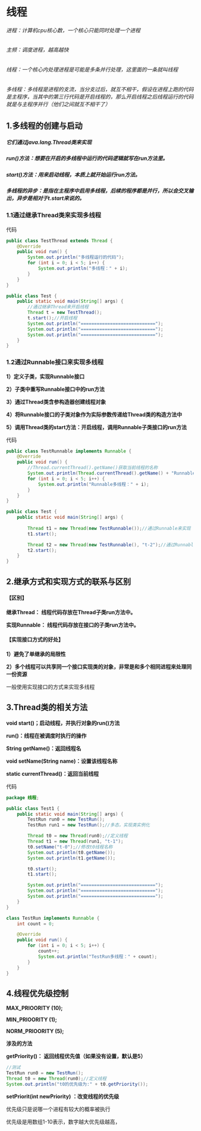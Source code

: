 # 线程

###### 进程：计算机cpu核心数，一个核心只能同时处理一个进程

###### 主频：调度进程，越高越快

###### 线程：一个核心内处理进程是可能是多条并行处理，这里面的一条就叫线程

###### 多线程：多线程是进程的支流，当分支过后，就互不相干，假设在进程上跑的代码是主程序，当其中的第三行代码是开启线程的，那么开启线程之后线程运行的代码就是与主程序并行（他们之间就互不相干了）



## 1.多线程的创建与启动

##### 它们通过java.lang.Thread类来实现

##### run()方法：想要在开启的多线程中运行的代码逻辑就写在run方法里。

##### start()方法：用来启动线程，本质上就开始运行run方法。



##### 多线程的异步：是指在主程序中启用多线程，后续的程序都是并行，所以会交叉输出，异步是相对于t.start来说的。



### 1.1通过继承Thread类来实现多线程

代码

```java
public class TestThread extends Thread {
    @Override
    public void run() {
        System.out.println("多线程运行的代码");
        for (int i = 0; i < 5; i++) {
            System.out.println("多线程：" + i);
        }
    }
}

public class Test {
    public static void main(String[] args) {
        //通过继承Thread来开启线程
        Thread t = new TestThread();
        t.start();//开启线程
        System.out.println("============================");
        System.out.println("============================");
        System.out.println("============================");
    }
}


```



### 1.2通过Runnable接口来实现多线程

**1）定义子类，实现Runnable接口**

**2）子类中重写Runnable接口中的run方法**

**3）通过Thread类含参构造器创建线程对象**

**4）将Runnable接口的子类对象作为实际参数传递给Thread类的构造方法中**

**5）调用Thread类的start方法：开启线程，调用Runnable子类接口的run方法**

代码

```java
public class TestRunnable implements Runnable {
    @Override
    public void run() {
        //Thread.currentThread().getName()获取当前线程的名称
        System.out.println(Thread.currentThread().getName() + "Runnable多线程多线程运行的代码");
        for (int i = 0; i < 5; i++) {
            System.out.println("Runnable多线程：" + i);
        }
    }
}

public class Test {
    public static void main(String[] args) {
        
        Thread t1 = new Thread(new TestRunnable());//通过Runnable来实现
        t1.start();

        Thread t2 = new Thread(new TestRunnable(), "t-2");//通过Runnable来实现,该线程命名为t-2
        t2.start();
    }
}

```



## 2.继承方式和实现方式的联系与区别

#### 【区别】

**继承Thread： 线程代码存放在Thread子类run方法中。**

**实现Runnable： 线程代码存放在接口的子类run方法中。**

#### 【实现接口方式的好处】

**1）避免了单继承的局限性**

**2）多个线程可以共享同一个接口实现类的对象，非常是和多个相同进程来处理同一份资源**

一般使用实现接口的方式来实现多线程



## 3.Thread类的相关方法

**void start()；启动线程，并执行对象的run()方法**

**run()：线程在被调度时执行的操作**

**String getName()：返回线程名**

**void setName(String name)：设置该线程名称**

**static currentThread()：返回当前线程**

代码

```java
package 线程;

public class Test1 {
    public static void main(String[] args) {
        TestRun run0 = new TestRun();
        TestRun run1 = new TestRun();//多态，实现类实例化

        Thread t0 = new Thread(run0);//定义线程
        Thread t1 = new Thread(run1, "t-1");
        t0.setName("t-0");//修改t0线程名称
        System.out.println(t0.getName());
        System.out.println(t1.getName());

        t0.start();
        t1.start();

        System.out.println("============================");
        System.out.println("============================");
        System.out.println("============================");
    }
}

class TestRun implements Runnable {
    int count = 0;

    @Override
    public void run() {
        for (int i = 0; i < 5; i++) {
            count++;
            System.out.println("TestRun多线程：" + count);
        }
    }
}
```





## 4.线程优先级控制

**MAX_PRIOORITY (10);**

**MIN_PRIOORITY (1);**

**NORM_PRIOORITY (5);**

**涉及的方法**

**getPriority()： 返回线程优先值（如果没有设置，默认是5）**

```java
//测试
TestRun run0 = new TestRun();
Thread t0 = new Thread(run0);//定义线程
System.out.println("t0的优先级为:" + t0.getPriority());
```

**setPriorit(int newPriority) ：改变线程的优先级**

优先级只是说哪一个进程有较大的概率被执行

优先级是用数组1-10表示，数字越大优先级越高，
